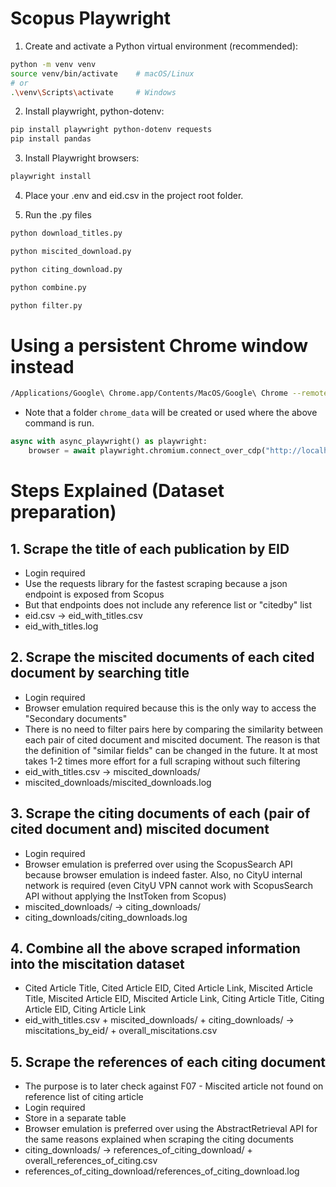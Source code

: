 # Scopus Playwright
1. Create and activate a Python virtual environment (recommended):
```bash
python -m venv venv
source venv/bin/activate    # macOS/Linux
# or
.\venv\Scripts\activate     # Windows
```

2. Install playwright, python-dotenv:
```bash
pip install playwright python-dotenv requests
pip install pandas
```

3. Install Playwright browsers:
```bash
playwright install
```

4. Place your .env and eid.csv in the project root folder.

5. Run the .py files
```bash
python download_titles.py

python miscited_download.py

python citing_download.py

python combine.py

python filter.py
```

# Using a persistent Chrome window instead
```bash
/Applications/Google\ Chrome.app/Contents/MacOS/Google\ Chrome --remote-debugging-port=9222 --user-data-dir=chrome_data
```

* Note that a folder `chrome_data` will be created or used where the above command is run.

```py
async with async_playwright() as playwright:
    browser = await playwright.chromium.connect_over_cdp("http://localhost:9222")
```

# Steps Explained (Dataset preparation)
## 1. Scrape the title of each publication by EID
- Login required
- Use the requests library for the fastest scraping because a json endpoint is exposed from Scopus
- But that endpoints does not include any reference list or "citedby" list
- eid.csv -> eid_with_titles.csv
- eid_with_titles.log

## 2. Scrape the miscited documents of each cited document by searching title
- Login required
- Browser emulation required because this is the only way to access the "Secondary documents"
- There is no need to filter pairs here by comparing the similarity between each pair of cited document and miscited document. The reason is that the definition of "similar fields" can be changed in the future. It at most takes 1-2 times more effort for a full scraping without such filtering
- eid_with_titles.csv -> miscited_downloads/
- miscited_downloads/miscited_downloads.log

## 3. Scrape the citing documents of each (pair of cited document and) miscited document
- Login required
- Browser emulation is preferred over using the ScopusSearch API because browser emulation is indeed faster. Also, no CityU internal network is required (even CityU VPN cannot work with ScopusSearch API without applying the InstToken from Scopus)
- miscited_downloads/ -> citing_downloads/
- citing_downloads/citing_downloads.log

## 4. Combine all the above scraped information into the miscitation dataset
- Cited Article Title, Cited Article EID, Cited Article Link, Miscited Article Title, Miscited Article EID, Miscited Article Link, Citing Article Title, Citing Article EID, Citing Article Link
- eid_with_titles.csv + miscited_downloads/ + citing_downloads/ -> miscitations_by_eid/ + overall_miscitations.csv

## 5. Scrape the references of each citing document
- The purpose is to later check against F07 - Miscited article not found on reference list of citing article
- Login required
- Store in a separate table
- Browser emulation is preferred over using the AbstractRetrieval API for the same reasons explained when scraping the citing documents
- citing_downloads/ -> references_of_citing_download/ + overall_references_of_citing.csv
- references_of_citing_download/references_of_citing_download.log
